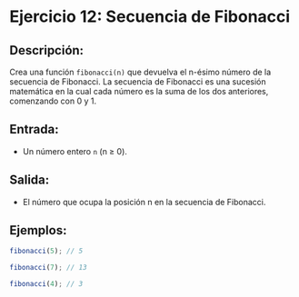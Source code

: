 # Ejercicio 12: Secuencia de Fibonacci

## Descripción:
Crea una función `fibonacci(n)` que devuelva el n-ésimo número de la secuencia de Fibonacci. La secuencia de Fibonacci es una sucesión matemática en la cual cada número es la suma de los dos anteriores, comenzando con 0 y 1.

## Entrada:
- Un número entero `n` (n ≥ 0).

## Salida:
- El número que ocupa la posición n en la secuencia de Fibonacci.

## Ejemplos:

```javascript
fibonacci(5); // 5

fibonacci(7); // 13

fibonacci(4); // 3
